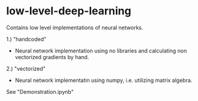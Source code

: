 # low-level-deep-learning
Contains low level implementations of neural networks.


1.) "handcoded"
- Neural network implementation using no libraries and calculating non vectorized gradients by hand.

2.) "vectorized"
- Neural network implementatin using numpy, i.e. utilizing matrix algebra.

See "Demonstration.ipynb"
